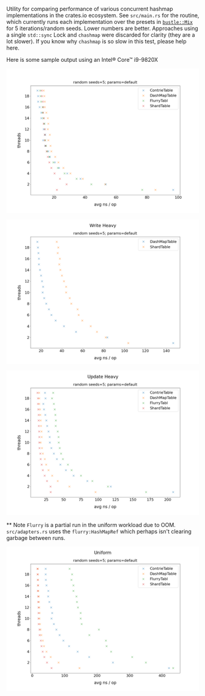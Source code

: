 Utility for comparing performance of various concurrent hashmap
implementations in the crates.io ecosystem. See `src/main.rs` for the
routine, which currently runs each implementation over the presets in [`bustle::Mix`](https://docs.rs/bustle/0.4.1/bustle/struct.Mix.html) for 5 
iterations/random seeds. Lower numbers are better. Approaches using a single `std::sync` Lock and `chashmap` were discarded for clarity (they are
a lot slower). If you know why `chashmap` is so slow in this test, please help here.

Here is some sample output using an Intel® Core™ i9-9820X

![Read Heavy Performance](avg_performance_read_heavy.png)

![Write Heavy Performance](avg_performance_write_heavy.png)

![Update Heavy Performance](avg_performance_update_heavy.png)

** Note `Flurry` is a partial run in the uniform workload due to OOM. `src/adapters.rs` uses the `flurry:HashMapRef`
which perhaps isn't clearing garbage between runs.

![Uniform Performance](avg_performance_uniform.png)


